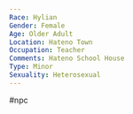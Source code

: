 ```yaml
---
Race: Hylian
Gender: Female
Age: Older Adult
Location: Hateno Town
Occupation: Teacher
Comments: Hateno School House
Type: Minor
Sexuality: Heterosexual
---
```

 #npc 

